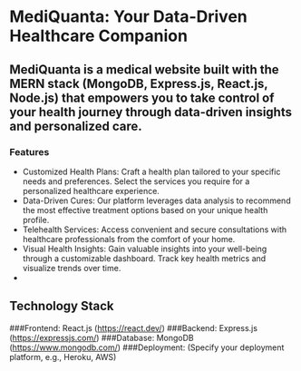 # MediQuanta: Your Data-Driven Healthcare Companion


## MediQuanta is a medical website built with the MERN stack (MongoDB, Express.js, React.js, Node.js) that empowers you to take control of your health journey through data-driven insights and personalized care.

### Features

- Customized Health Plans: Craft a health plan tailored to your specific needs and preferences. Select the services you require for a personalized healthcare experience.
- Data-Driven Cures: Our platform leverages data analysis to recommend the most effective treatment options based on your unique health profile.
- Telehealth Services: Access convenient and secure consultations with healthcare professionals from the comfort of your home.
- Visual Health Insights: Gain valuable insights into your well-being through a customizable dashboard. Track key health metrics and visualize trends over time.
- 
## Technology Stack

###Frontend: React.js (https://react.dev/)
###Backend: Express.js (https://expressjs.com/)
###Database: MongoDB (https://www.mongodb.com/)
###Deployment: (Specify your deployment platform, e.g., Heroku, AWS)
